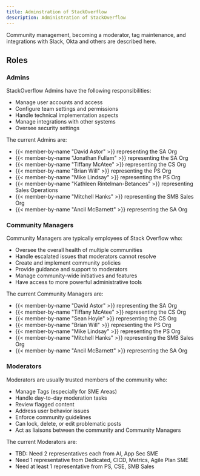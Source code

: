 ```yaml
---
title: Adminstration of StackOverflow
description: Administration of StackOverflow
---
```


Community management, becoming a moderator, tag maintenance, and integrations with Slack, Okta and others are described here.

## Roles

### Admins

StackOverflow Admins have the following responsibilities:

- Manage user accounts and access
- Configure team settings and permissions
- Handle technical implementation aspects
- Manage integrations with other systems
- Oversee security settings

The current Admins are:

- {{< member-by-name "David Astor" >}} representing the SA Org
- {{< member-by-name "Jonathan Fullam" >}} representing the SA Org
- {{< member-by-name "Tiffany McAtee" >}} representing the CS Org
- {{< member-by-name "Brian Will" >}} representing the PS Org
- {{< member-by-name "Mike Lindsay" >}} representing the PS Org
- {{< member-by-name "Kathleen Rintelman-Betances" >}} representing Sales Operations
- {{< member-by-name "Mitchell Hanks" >}} representing the SMB Sales Org
- {{< member-by-name "Ancil McBarnett" >}} representing the SA Org

### Community Managers

Community Managers are typically employees of Stack Overflow who:

- Oversee the overall health of multiple communities
- Handle escalated issues that moderators cannot resolve
- Create and implement community policies
- Provide guidance and support to moderators
- Manage community-wide initiatives and features
- Have access to more powerful administrative tools

The current Community Managers are:

- {{< member-by-name "David Astor" >}} representing the SA Org
- {{< member-by-name "Tiffany McAtee" >}} representing the CS Org
- {{< member-by-name "Sean Hoyle" >}} representing the CS Org
- {{< member-by-name "Brian Will" >}} representing the PS Org
- {{< member-by-name "Mike Lindsay" >}} representing the PS Org
- {{< member-by-name "Mitchell Hanks" >}} representing the SMB Sales Org
- {{< member-by-name "Ancil McBarnett" >}} representing the SA Org

### Moderators

Moderators are usually trusted members of the community who:

- Manage Tags (especially for SME Areas)
- Handle day-to-day moderation tasks
- Review flagged content
- Address user behavior issues
- Enforce community guidelines
- Can lock, delete, or edit problematic posts
- Act as liaisons between the community and Community Managers

The current Moderators are:

- TBD: Need 2 representatives each from AI, App Sec SME
- Need 1 representative from Dedicated, CICD, Metrics, Agile Plan SME
- Need at least 1 representative from PS, CSE, SMB Sales
